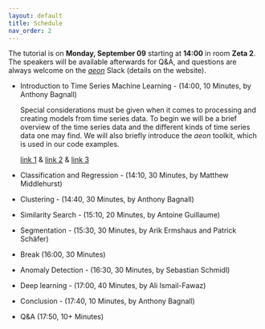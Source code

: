 ```yaml
---
layout: default
title: Schedule
nav_order: 2
---
```


The tutorial is on __Monday, September 09__ starting at __14:00__ in room __Zeta 2__. The speakers will be available afterwards for Q&A, and questions are always welcome on the [_aeon_](/https://www.aeon-toolkit.org/) Slack (details on the website).

- Introduction to Time Series Machine Learning - (14:00, 10 Minutes, by Anthony Bagnall)

  Special considerations must be given when it comes to processing and creating models from time series data. To begin we will be a brief overview of the time series data and the different kinds of time series data one may find. We will also briefly introduce the _aeon_ toolkit, which is used in our code examples.

  [link 1](todo) & [link 2](todo) & [link 3](todo)

- Classification and Regression - (14:10, 30 Minutes, by Matthew Middlehurst)
- Clustering - (14:40, 30 Minutes, by Anthony Bagnall)
- Similarity Search - (15:10, 20 Minutes, by Antoine Guillaume)
- Segmentation - (15:30, 30 Minutes, by Arik Ermshaus and Patrick Schäfer)
- Break (16:00, 30 Minutes)
- Anomaly Detection - (16:30, 30 Minutes, by Sebastian Schmidl)
- Deep learning - (17:00, 40 Minutes, by Ali Ismail-Fawaz)
- Conclusion - (17:40, 10 Minutes, by Anthony Bagnall)
- Q&A (17:50, 10+ Minutes)
